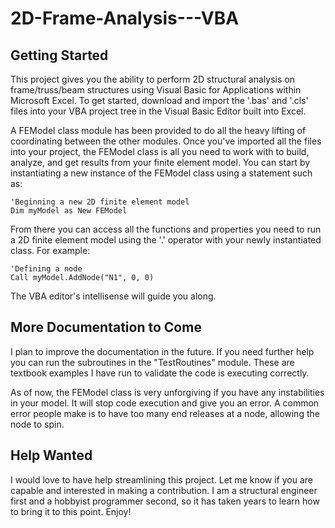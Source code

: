 # 2D-Frame-Analysis---VBA

## Getting Started
This project gives you the ability to perform 2D structural analysis on frame/truss/beam structures using Visual Basic for Applications within Microsoft Excel. To get started, download and import the '.bas' and '.cls' files into your VBA project tree in the Visual Basic Editor built into Excel.

A FEModel class module has been provided to do all the heavy lifting of coordinating between the other modules. Once you've imported all the files into your project, the FEModel class is all you need to work with to build, analyze, and get results from your finite element model. You can start by instantiating a new instance of the FEModel class using a statement such as:

    'Beginning a new 2D finite element model
    Dim myModel as New FEModel

From there you can access all the functions and properties you need to run a 2D finite element model using the '.' operator with your newly instantiated class. For example:

    'Defining a node
    Call myModel.AddNode("N1", 0, 0)

The VBA editor's intellisense will guide you along.

## More Documentation to Come
I plan to improve the documentation in the future. If you need further help you can run the subroutines in the "TestRoutines" module. These are textbook examples I have run to validate the code is executing correctly.

As of now, the FEModel class is very unforgiving if you have any instabilities in your model. It will stop code execution and give you an error. A common error people make is to have too many end releases at a node, allowing the node to spin.

## Help Wanted
I would love to have help streamlining this project. Let me know if you are capable and interested in making a contribution. I am a structural engineer first and a hobbyist programmer second, so it has taken years to learn how to bring it to this point. Enjoy!
